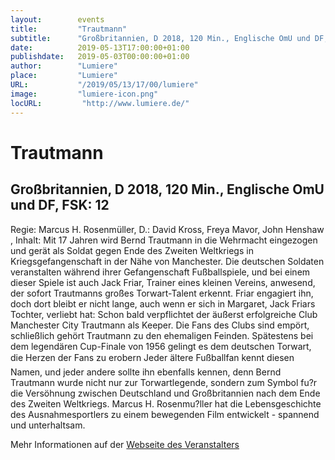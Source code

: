 ```yaml
---
layout:        events
title:         "Trautmann"
subtitle:      "Großbritannien, D 2018, 120 Min., Englische OmU und DF, FSK: 12"
date:          2019-05-13T17:00:00+01:00
publishdate:   2019-05-03T00:00:00+01:00
author:        "Lumiere"
place:         "Lumiere"
URL:           "/2019/05/13/17/00/lumiere"
image:         "lumiere-icon.png"
locURL:         "http://www.lumiere.de/"
---
```


Trautmann
===========

Großbritannien, D 2018, 120 Min., Englische OmU und DF, FSK: 12
-----------

Regie: Marcus H. Rosenmüller, D.: David Kross, Freya Mavor, John Henshaw , Inhalt: Mit 17 Jahren wird Bernd Trautmann in die Wehrmacht eingezogen und gerät als Soldat gegen Ende des Zweiten Weltkriegs in Kriegsgefangenschaft in der Nähe von Manchester. Die deutschen Soldaten veranstalten während ihrer Gefangenschaft Fußballspiele, und bei einem dieser Spiele ist auch Jack Friar, Trainer eines kleinen Vereins, anwesend, der sofort Trautmanns großes Torwart-Talent erkennt. Friar engagiert ihn, doch dort bleibt er nicht lange, auch wenn er sich in Margaret, Jack Friars Tochter, verliebt hat: Schon bald verpflichtet der äußerst erfolgreiche Club Manchester City Trautmann als Keeper. Die Fans des Clubs sind empört, schließlich gehört Trautmann zu den ehemaligen Feinden. Spätestens bei dem legendären Cup-Finale von 1956 gelingt es dem deutschen Torwart, die Herzen der Fans zu erobern Jeder ältere Fußballfan kennt diesen Namen, und jeder andere sollte ihn ebenfalls kennen, denn Bernd Trautmann wurde nicht nur zur Torwartlegende, sondern zum Symbol fu?r die Versöhnung zwischen Deutschland und Großbritannien nach dem Ende des Zweiten Weltkriegs. Marcus H. Rosenmu?ller hat die Lebensgeschichte des Ausnahmesportlers zu einem bewegenden Film entwickelt - spannend und unterhaltsam.

Mehr Informationen auf der [Webseite des Veranstalters](http://www.lumiere.de/19/05/trautmann.htm)
